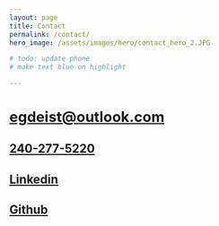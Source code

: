 ```yaml
---
layout: page
title: Contact
permalink: /contact/
hero_image: /assets/images/hero/contact_hero_2.JPG

# todo: update phone
# make text blue on highlight

---
```

<link rel="stylesheet" href="https://cdnjs.cloudflare.com/ajax/libs/font-awesome/4.7.0/css/font-awesome.min.css">
<link rel="stylesheet" href="https://cdn.jsdelivr.net/gh/devicons/devicon@v2.15.1/devicon.min.css">

<div class="tile is-ancestor">
  <div class="tile is-parent is-3">
    <a href="mailto:egdeist@outlook.com" class="tile is-child box">
        <i class="fa fa-envelope" style="font-size:10.5rem"></i>
        <h2 style="font-size:1.6rem">egdeist@outlook.com</h2>
    </a>
  </div>
  <div class="tile is-parent is-3">
    <a href="tel:240-277-5220" class="tile is-child box">
        <i class="fa fa-phone" style="font-size:10.5rem"></i>
        <h2>240-277-5220</h2>  
    </a>
  </div>
  <div class="tile is-parent is-3">
    <a href="https://www.linkedin.com/in/evan-deist-673b07192/" class="tile is-child box">
        <i class="devicon-linkedin-plain" style="font-size:10.5rem"></i>
        <h2>Linkedin</h2>
    </a>
  </div>
  <div class="tile is-parent is-3">
    <a href="https://github.com/evndeist" class="tile is-child box">
        <i class="devicon-github-original" style="font-size:10.5rem"></i>
        <h2>Github</h2>
    </a>
  </div>
</div>